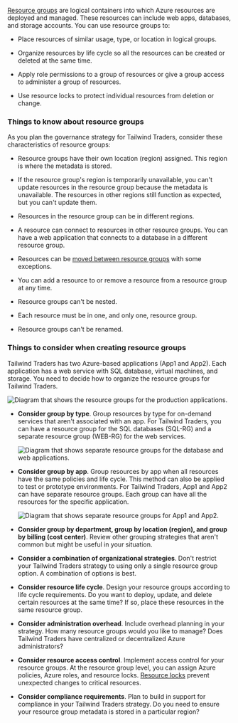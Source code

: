 [Resource groups](https://learn.microsoft.com/en-us/azure/azure-resource-manager/management/overview) are logical containers into which Azure resources are deployed and managed.​ These resources can include web apps, databases, and storage accounts. You can use resource groups to:

- Place resources of similar usage, type, or location in logical groups.
    
- Organize resources by life cycle so all the resources can be created or deleted at the same time.
    
- Apply role permissions to a group of resources or give a group access to administer a group of resources.
    
- Use resource locks to protect individual resources from deletion or change.
    

### Things to know about resource groups

As you plan the governance strategy for Tailwind Traders, consider these characteristics of resource groups:

- Resource groups have their own location (region) assigned. This region is where the metadata is stored.
    
- If the resource group's region is temporarily unavailable, you can't update resources in the resource group because the metadata is unavailable. The resources in other regions still function as expected, but you can't update them.
    
- Resources in the resource group can be in different regions.
    
- A resource can connect to resources in other resource groups. You can have a web application that connects to a database in a different resource group.
    
- Resources can be [moved between resource groups](https://learn.microsoft.com/en-us/azure/azure-resource-manager/management/move-resource-group-and-subscription) with some exceptions.
    
- You can add a resource to or remove a resource from a resource group at any time.
    
- Resource groups can't be nested.
    
- Each resource must be in one, and only one, resource group.
    
- Resource groups can't be renamed.
    

### Things to consider when creating resource groups

Tailwind Traders has two Azure-based applications (App1 and App2). Each application has a web service with SQL database, virtual machines, and storage. You need to decide how to organize the resource groups for Tailwind Traders.

![Diagram that shows the resource groups for the production applications.](https://learn.microsoft.com/en-us/training/wwl-azure/design-governance/media/resource-groups.png)

- **Consider group by type**. Group resources by type for on-demand services that aren't associated with an app. For Tailwind Traders, you can have a resource group for the SQL databases (SQL-RG) and a separate resource group (WEB-RG) for the web services.
    
    ![Diagram that shows separate resource groups for the database and web applications.](https://learn.microsoft.com/en-us/training/wwl-azure/design-governance/media/group-type.png)
    
- **Consider group by app**. Group resources by app when all resources have the same policies and life cycle. This method can also be applied to test or prototype environments. For Tailwind Traders, App1 and App2 can have separate resource groups. Each group can have all the resources for the specific application.
    
    ![Diagram that shows separate resource groups for App1 and App2.](https://learn.microsoft.com/en-us/training/wwl-azure/design-governance/media/group-app.png)
    
- **Consider group by department, group by location (region), and group by billing (cost center)**. Review other grouping strategies that aren't common but might be useful in your situation.
    
- **Consider a combination of organizational strategies**. Don't restrict your Tailwind Traders strategy to using only a single resource group option. A combination of options is best.
    
- **Consider resource life cycle**. Design your resource groups according to life cycle requirements. Do you want to deploy, update, and delete certain resources at the same time? If so, place these resources in the same resource group.
    
- **Consider administration overhead**. Include overhead planning in your strategy. How many resource groups would you like to manage? Does Tailwind Traders have centralized or decentralized Azure administrators?
    
- **Consider resource access control**. Implement access control for your resource groups. At the resource group level, you can assign Azure policies, Azure roles, and resource locks. [Resource locks](https://learn.microsoft.com/en-us/azure/azure-resource-manager/management/lock-resources?tabs=json) prevent unexpected changes to critical resources.
    
- **Consider compliance requirements**. Plan to build in support for compliance in your Tailwind Traders strategy. Do you need to ensure your resource group metadata is stored in a particular region?
